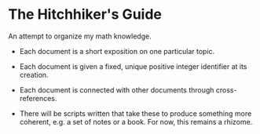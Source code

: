 # The Hitchhiker's Guide
 
An attempt to organize my math knowledge.

- Each document is a short exposition on one particular topic.

- Each document is given a fixed, unique positive integer identifier at its creation.

- Each document is connected with other documents through cross-references.

- There will be scripts written that take these to produce something more coherent, e.g. a set of notes or a book. For now, this remains a rhizome.